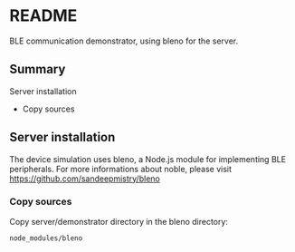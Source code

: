 README
======

BLE communication demonstrator, using bleno for the server.

Summary
-------

Server installation

- Copy sources

Server installation
-------------------


The device simulation uses bleno, a Node.js module for implementing BLE peripherals. For more informations about noble, please visit https://github.com/sandeepmistry/bleno

### Copy sources

Copy server/demonstrator directory in the bleno directory:

`node_modules/bleno`

